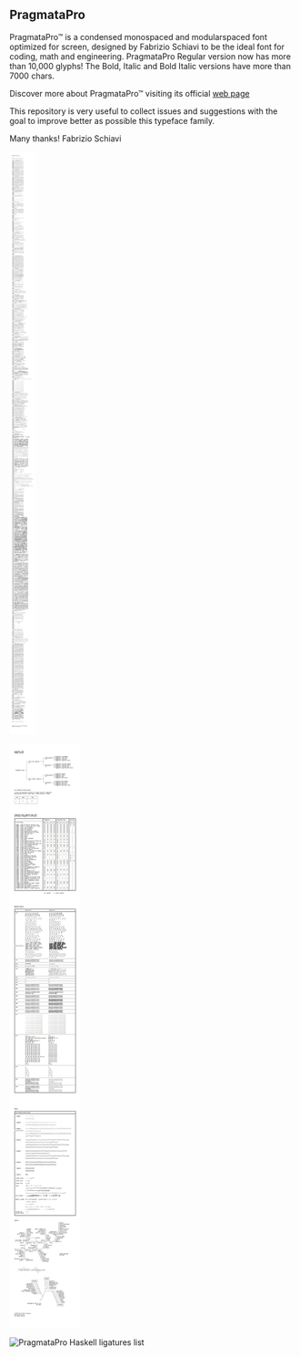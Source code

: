## PragmataPro

PragmataPro™ is a condensed monospaced and modularspaced font optimized for screen, designed by Fabrizio Schiavi to be the ideal font for coding, math and engineering.
PragmataPro Regular version now has more than 10,000 glyphs! The Bold, Italic and Bold Italic versions have more than 7000 chars.

Discover more about PragmataPro™ visiting its official [web page](https://www.fsd.it/shop/fonts/pragmatapro/)

This repository is very useful to collect issues and suggestions with the goal to improve better as possible this typeface family.

Many thanks!
Fabrizio Schiavi



![All chars of PragmataPro Regular](useful_files/All_chars.png)



![PragmataPro Handbook](useful_files/Handbook.png)



![PragmataPro Haskell ligatures list](https://www.fsd.it/pragmatapro/PragmataPro_Haskell_liga.png)



